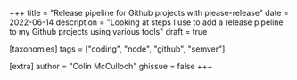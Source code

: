 +++
title = "Release pipeline for Github projects with please-release"
date = 2022-06-14
description = "Looking at steps I use to add a release pipeline to my Github projects using various tools"
draft = true

[taxonomies]
tags = ["coding", "node", "github", "semver"]

[extra]
author = "Colin McCulloch"
ghissue = false
+++

<!-- Resources:
https://blog.logrocket.com/automatically-generate-and-release-a-changelog-with-node-js/

https://github.com/google-github-actions/release-please-action

https://github.com/google-github-actions/release-please-action
-->